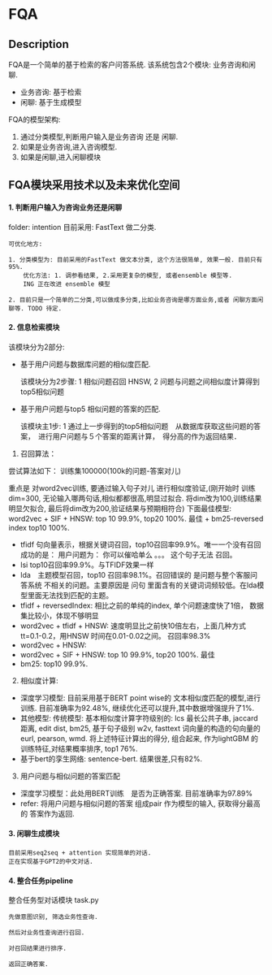 # FQA 

## Description

FQA是一个简单的基于检索的客户问答系统. 该系统包含2个模块: 业务咨询和闲聊.

- 业务咨询: 基于检索
- 闲聊: 基于生成模型

FQA的模型架构:

1. 通过分类模型,判断用户输入是业务咨询 还是 闲聊.
2. 如果是业务咨询,进入咨询模型.
3. 如果是闲聊,进入闲聊模块

## FQA模块采用技术以及未来优化空间
#### 1. 判断用户输入为咨询业务还是闲聊

folder: intention
目前采用: FastText 做二分类.  
    
    可优化地方:

    1. 分类模型为: 目前采用的FastText 做文本分类, 这个方法很简单, 效果一般. 目前只有95%.
        优化方法: 1. 调参看结果, 2.采用更复杂的模型, 或者ensemble 模型等.  
        ING 正在改进 ensemble 模型

    2. 目前只是一个简单的二分类,可以做成多分类,比如业务咨询是哪方面业务,或者 闲聊方面闲聊等. TODO 待定.
   
#### 2. 信息检索模块

该模块分为2部分:

- 基于用户问题与数据库问题的相似度匹配. 
  
  该模块分为2步骤:  1 相似问题召回 HNSW,  2 问题与问题之间相似度计算得到top5相似问题

- 基于用户问题与top5 相似问题的答案的匹配.  
  
  该模块主1步: 1 通过上一步得到的top5相似问题　从数据库获取这些问题的答案，　进行用户问题与５个答案的距离计算，　得分高的作为返回结果．
    
        

1. 召回算法：

尝试算法如下：  训练集100000(100k的问题-答案对儿)

重点是 对word2vec训练, 要通过输入句子对儿 进行相似度验证,(刚开始时 训练dim=300, 无论输入哪两句话,相似都都很高,明显过拟合. 将dim改为100,训练结果明显欠拟合, 最后将dim改为200,验证结果与预期相符合)
下面最佳模型: word2vec + SIF + HNSW: top 10  99.9%, top20 100%.  最佳  + bm25-reversed index  top10 100%.

- tfidf 句向量表示，根据关键词召回，top10召回率99.9%。唯一一个没有召回成功的是： 用户问题为： 你可以催哈单么 。。。 这个句子无法 召回。
- lsi  top10召回率99.9%。与TFIDF效果一样
- lda　主题模型召回，top10 召回率98.1%。召回错误的 是问题与整个客服问答系统 不相关的问题。主要原因是 问句 里面含有的关键词词频较低。在lda模型里面无法找到匹配的主题。
- tfidf + reversedIndex:  相比之前的单纯的index, 单个问题速度快了1倍， 数据集比较小，体现不够明显
- word2vec + tfidf + HNSW: 速度明显比之前快10倍左右，上面几种方式tt=0.1-0.2，用HNSW 时间在0.01-0.02之间。 召回率98.3%
- word2vec + HNSW: 
- word2vec + SIF + HNSW: top 10  99.9%, top20 100%.  最佳
- bm25: top10 99.9%.


2. 相似度计算:

- 深度学习模型:  目前采用基于BERT point wise的 文本相似度匹配的模型,进行训练. 目前准确率为92.48%, 继续优化还可以提升,其中数据增强提升了1%.
- 其他模型:
   传统模型: 基本相似度计算字符级别的:  lcs 最长公共子串, jaccard 距离, edit dist, bm25, 基于句子级别 w2v, fasttext 词向量的构造的句向量的 eurl, pearson, wmd.
    将上述特征计算出的得分, 组合起来, 作为lightGBM 的训练特征,对结果概率排序, top1 76%.
 - 基于bert的孪生网络: sentence-bert. 结果很差,只有82%.

3. 用户问题与相似问题的答案匹配

- 深度学习模型：此处用BERT训练　是否为正确答案. 目前准确率为97.89%
- refer: 将用户问题与相似问题的答案 组成pair 作为模型的输入, 获取得分最高的 答案作为返回.


#### 3. 闲聊生成模块

    目前采用seq2seq + attention 实现简单的对话.
    正在实现基于GPT2的中文对话.

#### 4. 整合任务pipeline
整合任务型对话模块 task.py

    先做意图识别, 筛选业务性查询.

    然后对业务性查询进行召回.

    对召回结果进行排序.

    返回正确答案.

    
